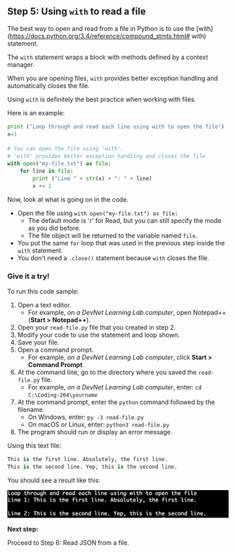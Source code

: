 ## Step 5: Using `with` to read a file
The best way to open and read from a file in Python is to use the [with](https://docs.python.org/3.4/reference/compound_stmts.html# with) statement.

The `with` statement wraps a block with methods defined by a context manager.

When you are opening files, `with` provides better exception handling and automatically closes the file.

Using `with` is definitely the best practice when working with files.

Here is an example:

```python
print ("Loop through and read each line using with to open the file")
x=1

# You can open the file using 'with'.
# 'with' provides better exception handling and closes the file
with open("my-file.txt") as file:
    for line in file:
        print ("Line " + str(x) + ": " + line)
        x += 1

```

Now, look at what is going on in the code.

* Open the file using `with open("my-file.txt") as file:`
    * The default mode is 'r' for Read, but you can still specify the mode as you did before.
    * The file object will be returned to the variable named `file`.
* You put the same `for` loop that was used in the previous step inside the `with` statement.
* You don't need a `.close()` statement because `with` closes the file.

### Give it a try!

To run this code sample:
1. Open a text editor.
    * For example, *on a DevNet Learning Lab computer*, open Notepad++ (**Start > Notepad++**).
2. Open your `read-file.py` file that you created in step 2.
3. Modify your code to use the statement and loop shown.
4. Save your file.
5. Open a command prompt.
    * For example, *on a DevNet Learning Lab computer*, click **Start > Command Prompt**.
6. At the command line, go to the directory where you saved the `read-file.py` file.
    * For example, *on a DevNet Learning Lab computer*, enter: `cd C:\Coding-204\yourname`
7. At the command prompt, enter the `python` command followed by the filename.
    * On Windows, enter: `py -3 read-file.py`
    * On macOS or Linux, enter: `python3 read-file.py`
8. The program should run or display an error message.

Using this text file:

```python
This is the first line. Absolutely, the first line.
This is the second line. Yep, this is the second line.

```

You should see a result like this:

![](assets/images/step5-results.jpg)

**Next step:**

Proceed to Step 6: Read JSON from a file.
